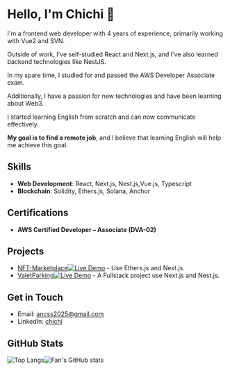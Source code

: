 # Hello, I'm Chichi 👋

I'm a frontend web developer with 4 years of experience, primarily working with Vue2 and SVN. 

Outside of work, I've self-studied React and Next.js, and I've also learned backend technologies like NestJS. 

In my spare time, I studied for and passed the AWS Developer Associate exam.

Additionally, I have a passion for new technologies and have been learning about Web3. 

I started learning English from scratch and can now communicate effectively. 

**My goal is to find a remote job**, and I believe that learning English will help me achieve this goal.


## Skills
- **Web Development**: React, Next.js, Nest.js,Vue.js, Typescript
- **Blockchain**: Solidity, Ethers.js, Solana, Anchor

## Certifications
- **AWS Certified Developer – Associate (DVA-02)**

## Projects
- [ NFT-Marketplace](https://github.com/Ancss/NFT-Marketplace)[![Live Demo](https://img.shields.io/badge/Live_Demo-brightgreen.svg)](https://nft.chichi.hair/) - Use Ethers.js and Next.js.
- [ValetParking](https://github.com/Ancss/ValetParking)[![Live Demo](https://img.shields.io/badge/Live_Demo-brightgreen.svg)](https://valetparking.chichi.hair) - A Fullstack project use Next.js and Nest.js.

## Get in Touch
- Email: [ancss2025@gmail.com](mailto:ancss2025@gmail.com)
- LinkedIn: [chichi](https://www.linkedin.com/in/huang-chichi-6846712aa/?locale=en_US)


## GitHub Stats
<div style="display: flex; ">
  <img src="https://github-readme-stats.vercel.app/api/top-langs/?username=Ancss&layout=compact" alt="Top Langs">
  <img src="https://github-readme-stats.vercel.app/api?username=Ancss&show_icons=true" alt="Fan's GitHub stats">
</div>
<!--
**Ancss/Ancss** is a ✨ _special_ ✨ repository because its `README.md` (this file) appears on your GitHub profile.

Here are some ideas to get you started:

- 🔭 I’m currently working on ...
- 🌱 I’m currently learning ...
- 👯 I’m looking to collaborate on ...
- 🤔 I’m looking for help with ...
- 💬 Ask me about ...
- 📫 How to reach me: ...
- 😄 Pronouns: ...
- ⚡ Fun fact: ...
-->
